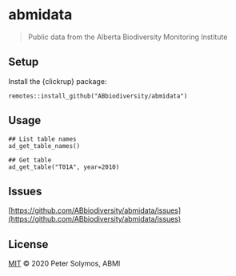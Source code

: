 # abmidata

> Public data from the Alberta Biodiversity Monitoring Institute

## Setup

Install the {clickrup} package:

```
remotes::install_github("ABbiodiversity/abmidata")
```

## Usage

```
## List table names
ad_get_table_names()

## Get table
ad_get_table("T01A", year=2010)
```

## Issues

[https://github.com/ABbiodiversity/abmidata/issues](https://github.com/ABbiodiversity/abmidata/issues)

## License

[MIT](LICENSE) © 2020 Peter Solymos, ABMI
